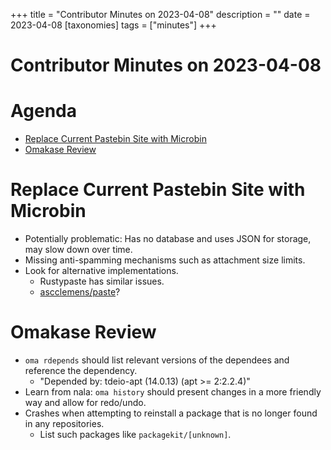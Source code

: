+++
title = "Contributor Minutes on 2023-04-08"
description = ""
date = 2023-04-08
[taxonomies]
tags = ["minutes"]
+++

Contributor Minutes on 2023-04-08
=================================

Agenda
======

- [Replace Current Pastebin Site with Microbin](#replace-current-pastebin-site-with-microbin)
- [Omakase Review](#omakase-review)

Replace Current Pastebin Site with Microbin
===========================================

- Potentially problematic: Has no database and uses JSON for storage, may slow
  down over time.
- Missing anti-spamming mechanisms such as attachment size limits.
- Look for alternative implementations.
    - Rustypaste has similar issues.
    - [ascclemens/paste](https://github.com/ascclemens/paste)?

Omakase Review
==============

- `oma rdepends` should list relevant versions of the dependees and reference
  the dependency.
    - "Depended by: tdeio-apt (14.0.13) (apt >= 2:2.2.4)"
- Learn from nala: `oma history` should present changes in a more friendly way
  and allow for redo/undo.
- Crashes when attempting to reinstall a package that is no longer found in any
  repositories.
    - List such packages like `packagekit/[unknown]`.
